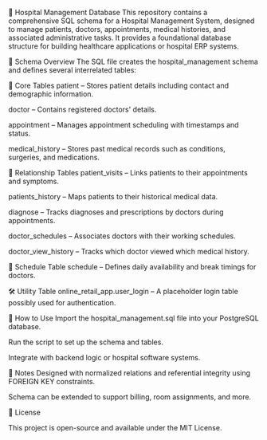 🏥 Hospital Management Database
This repository contains a comprehensive SQL schema for a Hospital Management System, designed to manage patients, doctors, appointments, medical histories, and associated administrative tasks. It provides a foundational database structure for building healthcare applications or hospital ERP systems.

📂 Schema Overview
The SQL file creates the hospital_management schema and defines several interrelated tables:

🔹 Core Tables
patient – Stores patient details including contact and demographic information.

doctor – Contains registered doctors' details.

appointment – Manages appointment scheduling with timestamps and status.

medical_history – Stores past medical records such as conditions, surgeries, and medications.

🔹 Relationship Tables
patient_visits – Links patients to their appointments and symptoms.

patients_history – Maps patients to their historical medical data.

diagnose – Tracks diagnoses and prescriptions by doctors during appointments.

doctor_schedules – Associates doctors with their working schedules.

doctor_view_history – Tracks which doctor viewed which medical history.

🔹 Schedule Table
schedule – Defines daily availability and break timings for doctors.

🛠️ Utility Table
online_retail_app.user_login – A placeholder login table possibly used for authentication.

🚀 How to Use
Import the hospital_management.sql file into your PostgreSQL database.

Run the script to set up the schema and tables.

Integrate with backend logic or hospital software systems.

📌 Notes
Designed with normalized relations and referential integrity using FOREIGN KEY constraints.

Schema can be extended to support billing, room assignments, and more.

📜 License

This project is open-source and available under the MIT License.
